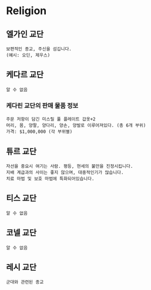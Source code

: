 # Religion

## 엘가인 교단

    보편적인 종교, 주신을 섬깁니다. 
    (예시: 오딘, 제우스)

## 케다르 교단

    알 수 없음
    
### 케다린 교단의 판매 물품 정보
    
    주문 저항이 담긴 미스릴 풀 플레이트 갑옷+2 
    머리, 몸, 양팔, 양다리, 양손, 양발로 이루어져있다. (총 6개 부위)
    가격: $1,000,000 (각 부위별)

## 튜르 교단

    자선을 중요시 여기는 사람. 평등, 현세의 불만을 진정시킵니다.
    지배 계급과의 사이는 좋지 않으며, 대중적인기가 많습니다.
    치료 마법 및 보호 마법에 특화되어있습니다.


## 티스 교단

    알 수 없음

## 코넬 교단

    알 수 없음

## 레시 교단

    군대와 관련된 종교

